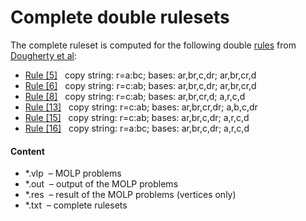 Complete double rulesets
========================

The complete ruleset is computed for the following double 
[rules](../DESCRIPTION.md) from 
[Dougherty et al](http://arxiv.org/pdf/1104.3602v1):

* [Rule \[5\]](05.txt) &nbsp; copy string: r=a:bc; bases: ar,br,c,dr; ar,br,cr,d
* [Rule \[6\]](06.txt) &nbsp; copy string: r=c:ab; bases: ar,br,c,dr; ar,br,cr,d 
* [Rule \[8\]](08.txt) &nbsp; copy string: r=c:ab; bases: ar,br,cr,d; a,r,c,d
* [Rule \[13\]](13.txt) &nbsp; copy string: r=c:ab; bases: ar,br,cr,dr; a,b,c,dr
* [Rule \[15\]](15.txt) &nbsp; copy string: r=c:ab; bases: ar,br,c,dr; a,r,c,d
* [Rule \[16\]](16.txt) &nbsp; copy string: r=a:bc; bases: ar,br,c,dr; a,r,c,d

#### Content

* \*.vlp &nbsp;&ndash;  MOLP problems
* \*.out &nbsp;&ndash;  output of the MOLP problems
* \*.res &nbsp;&ndash;  result of the MOLP problems (vertices only)
* \*.txt &nbsp;&ndash;  complete rulesets

